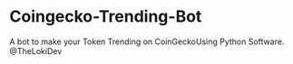 # Coingecko-Trending-Bot
A bot to make your Token Trending on CoinGeckoUsing Python Software. @TheLokiDev
